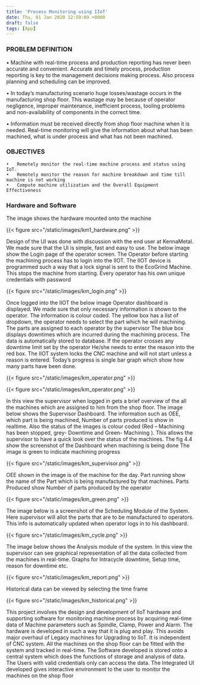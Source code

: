 ```yaml
---
title: 'Process Monitoring using IIoT'
date: Thu, 01 Jan 2020 12:59:09 +0000
draft: false
tags: [App]
---
```




### PROBLEM DEFINITION
   •   Machine with real-time process and production reporting has never been accurate and convenient. Accurate and timely process, production         reporting is key to the management decisions making process. Also process planning and scheduling can be improved. 
  
   •   In today’s manufacturing scenario huge losses/wastage occurs in the manufacturing shop floor. This wastage may be because of operator           negligence, improper maintenance, inefficient process, tooling problems and non-availability of components in the correct time. 
  
   •   Information must be received directly from shop floor machine when it is needed. Real-time monitoring will give the information about what      has been machined, what is under process and what has not been machined. 


###  OBJECTIVES
    •   Remotely monitor the real-time machine process and status using IoT. 
    •	Remotely monitor the reason for machine breakdown and time till machine is not working 
    •	Compute machine utilization and the Overall Equipment Effectiveness


### Hardware and Software 
The image shows the hardware mounted onto the machine

{{< figure src="/static/images/km1_hardware.png"  >}}


Design of the UI was done with discussion with the end user at KennaMetal. We made sure that the UI is simple, fast and easy to use. The below image show the Login page of the operator screen. The Operator before starting the machining process has to login into the IIOT. The IIOT device is programmed such a way that a lock signal is sent to the EcoGrind Machine. This stops the machine from starting. Every operator has his own unique credentials with password

{{< figure src="/static/images/km_login.png"  >}}


Once logged into the IIOT the below image Operator dashboard is displayed. We made sure that only necessary information is shown to the operator. The information is colour coded. The yellow box has a list of dropdown, the operator needs to select the part which he will machining. The parts are assigned to each operator by the supervisor The blue box displays downtimes which are incurred during the machining process. The data is automatically stored to database. If the operator crosses any downtime limit set by the operator He/she needs to enter the reason into the red box. The IIOT system locks the CNC machine and will not start unless a reason is entered. Today’s progress is single bar graph which show how many parts have been done.


{{< figure src="/static/images/km_operator.png"  >}}

{{< figure src="/static/images/km_operator.png"  >}}

In this view the supervisor when logged in gets a brief overview of the all the machines which are assigned to him from the shop floor. The image below shows the Supervisor Dashboard. The information such as  OEE, which part is being machined, Number of parts produced is show in realtime. Also the status of the images is colour coded (Red – Machining has been stopped, grey- Downtime and Green- Machining ). This allows the supervisor to have a quick look over the status of the machines. The fig 4.4 show the screenshot of the Dashboard when machining is being done The image is green to indicate machining progress

{{< figure src="/static/images/km_supervisor.png"  >}}

OEE shown in the image is of the machine for the day. Part running show the name of the Part which is being manufactured by that machines. Parts Produced show Number of parts produced by the operator

{{< figure src="/static/images/km_green.png"  >}}


The image below is a screenshot of the Scheduling Module of the System. Here supervisor will allot the parts that are to be manufactured to  operators. This info is automatically updated when operator logs in to his dashboard.

{{< figure src="/static/images/km_cycle.png"  >}}

The image below shows the Analysis module of the system. In this view the supervisor can see graphical representation of all the data collected from the machines in real-time. Graphs for Intracycle downtime, Setup time, reason for downtime etc. 


{{< figure src="/static/images/km_report.png"  >}}


Historical data can be viewed by selecting the time frame 

{{< figure src="/static/images/km_historical.png"  >}}


This project involves the design and development of IIoT hardware and supporting software for monitoring machine process by acquiring real-time data of Machine parameters such as Spindle, Clamp, Power and Alarm. The hardware is developed in such a way that it is plug and play. This avoids major overhaul of Legacy machines for Upgrading to IIoT. It is independent of CNC system. All the machines on the shop floor can be fitted with the system and tracked in real-time.
The Software developed is stored onto a central system which does the functions of storage and analysis of data. The Users with valid credentials only can access the data. The Integrated UI developed gives interactive environment to the user to monitor the machines on the shop floor
